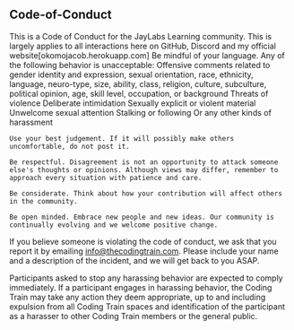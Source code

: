 ## Code-of-Conduct

This is a Code of Conduct for the JayLabs Learning community. This is largely applies to all interactions here on GitHub, Discord and my official website[okomojacob.herokuapp.com]
    Be mindful of your language. Any of the following behavior is unacceptable:
        Offensive comments related to gender identity and expression, sexual orientation, race, ethnicity, language, neuro-type, size, ability, class, religion, culture, subculture, political opinion, age, skill level, occupation, or background
        Threats of violence
        Deliberate intimidation
        Sexually explicit or violent material
        Unwelcome sexual attention
        Stalking or following
        Or any other kinds of harassment

    Use your best judgement. If it will possibly make others uncomfortable, do not post it.

    Be respectful. Disagreement is not an opportunity to attack someone else's thoughts or opinions. Although views may differ, remember to approach every situation with patience and care.

    Be considerate. Think about how your contribution will affect others in the community.

    Be open minded. Embrace new people and new ideas. Our community is continually evolving and we welcome positive change.

If you believe someone is violating the code of conduct, we ask that you report it by emailing info@thecodingtrain.com. Please include your name and a description of the incident, and we will get back to you ASAP.

Participants asked to stop any harassing behavior are expected to comply immediately. If a participant engages in harassing behavior, the Coding Train may take any action they deem appropriate, up to and including expulsion from all Coding Train spaces and identification of the participant as a harasser to other Coding Train members or the general public.
